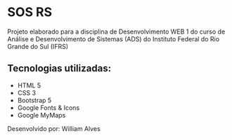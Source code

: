 # SOS RS
Projeto elaborado para a disciplina de Desenvolvimento WEB 1 do curso de Análise e Desenvolvimento de Sistemas (ADS) do Instituto Federal do Rio Grande do Sul (IFRS)

## Tecnologias utilizadas:
- HTML 5
- CSS 3
- Bootstrap 5
- Google Fonts & Icons
- Google MyMaps

Desenvolvido por: William Alves

